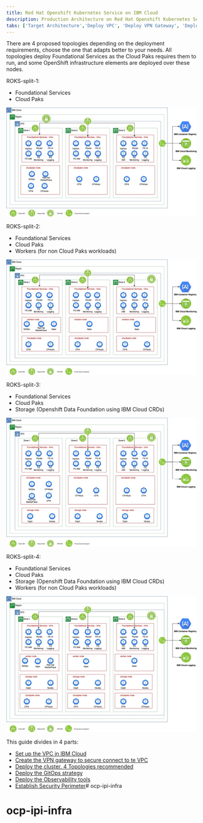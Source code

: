 ```yaml
---
title: Red Hat Openshift Kubernetes Service on IBM Cloud
description: Production Architecture on Red Hat Openshift Kubernetes Service
tabs: ['Target Architecture','Deploy VPC', 'Deploy VPN Gateway', 'Deploy ROKS', 'Deploy GitOps','Deploy Observability','Establish Security Perimeter']
---
```


There are 4 proposed topologies depending on the deployment requirements, choose the one that adapts better to your needs. All topologies deploy Foundational Services as the Cloud Paks requires them to run, and some OpenShift infrastructure elements are deployed over these nodes.  

ROKS-split-1:
- Foundational Services
- Cloud Paks


![Target Architecture](/images/IBM_VPC_ROKS_split-1.jpg)

ROKS-split-2:
- Foundational Services
- Cloud Paks
- Workers (for non Cloud Paks workloads)

![Target Architecture](/images/IBM_VPC_ROKS_split-2.jpg)

ROKS-split-3:
- Foundational Services
- Cloud Paks
- Storage (Openshift Data Foundation using IBM Cloud CRDs)

![Target Architecture](/images/IBM_VPC_ROKS_split-3.jpg)

ROKS-split-4:
- Foundational Services
- Cloud Paks
- Storage (Openshift Data Foundation using IBM Cloud CRDs)
- Workers (for non Cloud Paks workloads)

![Target Architecture](/images/IBM_VPC_ROKS_split-4.jpg)


This guide divides in 4 parts:

- [Set up the VPC in IBM Cloud](./deploy-vpc.mdx)
- [Create the VPN gateway to secure connect to te VPC](./deploy-vpn-gateway.mdx)
- [Deploy the cluster. 4 Topologies recommended](./deploy-roks.mdx)
- [Deploy the GitOps strategy](./deploy-gitops.mdx)
- [Deploy the Observability tools](./deploy-observability.mdx)
- [Establish Security Perimeter](./establish-security-perimeter.mdx)# ocp-ipi-infra
# ocp-ipi-infra


